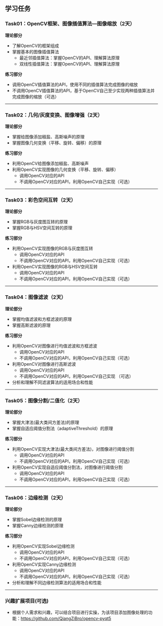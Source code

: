 ## 学习任务

### Task01：OpenCV框架、图像插值算法—图像缩放（2天）

**理论部分**

* 了解OpenCV的框架组成
* 掌握基本的图像插值算法
  * 最近邻插值算法：掌握OpenCV的API、理解算法原理
  * 双线性插值算法：掌握OpenCV的API、理解算法原理

**练习部分**

* 调用OpenCV插值算法的API，使用不同的插值算法完成图像的缩放
* 不调用OpenCV插值算法的API，基于OpenCV自己至少实现两种插值算法并完成图像的缩放（可选）

---

### Task02：几何/灰度变换、图像增强（2天）

**理论部分**

* 掌握给图像添加椒盐、高斯噪声的原理
* 掌握图像几何变换（平移、旋转、偏移）的原理

**练习部分**

* 利用OpenCV给图像添加椒盐、高斯噪声
* 利用OpenCV实现图像的几何变换（平移、旋转、偏移）
  * 调用OpenCV对应的API
  * 不调用OpenCV对应的API，利用OpenCV自己实现（可选）
    
---
    
### Task03：彩色空间互转（2天）

**理论部分**

* 掌握RGB与灰度图互转的原理
* 掌握RGB与HSV空间互转的原理

**练习部分**

* 利用OpenCV实现图像的RGB与灰度图互转
  * 调用OpenCV对应的API
  * 不调用OpenCV对应的API，利用OpenCV自己实现（可选）
* 利用OpenCV实现图像的RGB与HSV空间互转
  * 调用OpenCV对应的API
  * 不调用OpenCV对应的API，利用OpenCV自己实现（可选）
  
--- 
 
### Task04：图像滤波（2天）

**理论部分**

* 掌握均值滤波和方框滤波的原理
* 掌握高斯滤波的原理

**练习部分**

* 利用OpenCV对图像进行均值滤波和方框滤波
  * 调用OpenCV对应的API
  * 不调用OpenCV对应的API，利用OpenCV自己实现（可选）
* 利用OpenCV对图像进行高斯滤波
  * 调用OpenCV对应的API
  * 不调用OpenCV对应的API，利用OpenCV自己实现 （可选）  
* 分析和理解不同滤波算法的适用场合和性能

---

### Task05：图像分割/二值化（2天）

**理论部分**

* 掌握大津法(最大类间方差法)的原理
* 掌握自适应阈值分割法（adaptiveThreshold）的原理

**练习部分**

* 利用OpenCV实现大津法(最大类间方差法)，对图像进行阈值分割
  * 调用OpenCV对应的API
  * 不调用OpenCV对应的API，利用OpenCV自己实现（可选）
* 利用OpenCV实现自适应阈值分割法，对图像进行阈值分割
  * 调用OpenCV对应的API
  * 不调用OpenCV对应的API，利用OpenCV自己实现（可选）

---

### Task06：边缘检测（2天）

**理论部分**

* 掌握Sobel边缘检测的原理
* 掌握Canny边缘检测的原理

**练习部分**

* 利用OpenCV实现Sobel边缘检测
  * 调用OpenCV对应的API
  * 不调用OpenCV对应的API，利用OpenCV自己实现（可选）
* 利用OpenCV实现Canny边缘检测
  * 调用OpenCV对应的API
  * 不调用OpenCV对应的API，利用OpenCV自己实现（可选）
* 分析和理解不同边缘检测算法的适用场合和性能
   
---
  
### 兴趣扩展项目(可选)
* 根据个人需求和兴趣，可以结合项目进行实操，为该项目添加图像处理的功能：https://github.com/QiangZiBro/opencv-pyqt5



